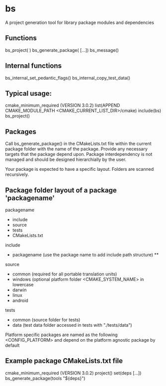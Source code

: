 # bs
A project generation tool for library package modules and dependencies

## Functions
bs_project(<major version> <minor version>)
bs_generate_package(<package name> [<dependency targets>...])
bs_message(<message>)

## Internal functions
bs_internal_set_pedantic_flags(<package name>)
bs_internal_copy_test_data(<package name>)

## Typical usage:
cmake_minimum_required (VERSION 3.0.2)
list(APPEND CMAKE_MODULE_PATH <CMAKE_CURRENT_LIST_DIR>/cmake)
include(bs)
bs_project(<project name>)

## Packages
Call bs_generate_package(<package name>) in the CMakeLists.txt file
within the current package folder with the name of the package.
Provide any necessary targets that the package depend upon.
Package interdependency is not managed and should be designed
hierarchially by the user.

Your package is expected to have a specific layout. Folders
are scanned recursively.

## Package folder layout of a package 'packagename'
  packagename
  * include
  * source
  * tests
  * CMakeLists.txt

  include
  * packagename (use the package name to add include path structure)
  ** <further structure etc>

  source
  * common (required for all portable translation units)
  * windows (optional platform folder <CMAKE_SYSTEM_NAME> in lowercase
  * darwin
  * linux
  * android

  tests
  * common (source folder for tests)
  * data (test data folder accessed in tests with \"./tests/data\")

Platform specific packages are named as the following
 <package name><CONFIG_PLATFORM> and depend on the platform agnostic
 package <package name> by default

## Example package CMakeLists.txt file
cmake_minimum_required (VERSION 3.0.2)
project(<packagename>)
set(deps [<library targets>...])
bs_generate_package(tools \"\${deps}\")
